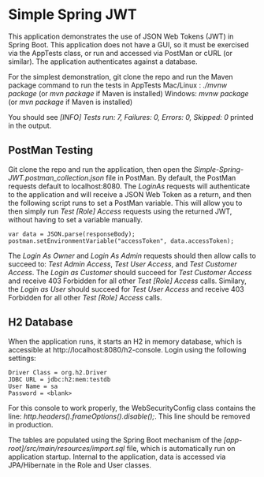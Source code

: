 # Simple Spring JWT
This application demonstrates the use of JSON Web Tokens (JWT) in Spring Boot. This application does not have a GUI, so it must be exercised via the AppTests class, or run and accessed via PostMan or cURL (or similar). The application authenticates against a database.

For the simplest demonstration, git clone the repo and run the Maven package command to run the tests in AppTests
Mac/Linux : _./mvnw package_ (or _mvn package_ if Maven is installed)
Windows: _mvnw package_ (or _mvn package_ if Maven is installed)

You should see *[INFO] Tests run: 7, Failures: 0, Errors: 0, Skipped: 0* printed in the output.

## PostMan Testing
Git clone the repo and run the application, then open the *Simple-Spring-JWT.postman_collection.json* file in PostMan. By default, the PostMan requests default to localhost:8080. The *LoginAs* requests will authenticate to the application and will receive a JSON Web Token as a return, and then the following script runs to set a PostMan variable. This will allow you to then simply run *Test [Role] Access* requests using the returned JWT, without having to set a variable manually.

```
var data = JSON.parse(responseBody);
postman.setEnvironmentVariable("accessToken", data.accessToken);
```

The *Login As Owner* and *Login As Admin* requests should then allow calls to succeed to: *Test Admin Access*, *Test User Access*, and *Test Customer Access*. The *Login as Customer* should succeed for *Test Customer Access* and receive 403 Forbidden for all other *Test [Role] Access* calls. Similary, the *Login as User* should succeed for *Test User Access* and receive 403 Forbidden for all other *Test [Role] Access* calls.

## H2 Database

When the application runs, it starts an H2 in memory database, which is accessible at http://localhost:8080/h2-console. Login using the following settings:
```
Driver Class = org.h2.Driver
JDBC URL = jdbc:h2:mem:testdb
User Name = sa
Password = <blank>
```

For this console to work properly, the WebSecurityConfig class contains the line: *http.headers().frameOptions().disable();*. This line should be removed in production.

The tables are populated using the Spring Boot mechanism of the *[app-root]/src/main/resources/import.sql* file, which is automatically run on application startup. Internal to the application, data is accessed via JPA/Hibernate in the Role and User classes.

